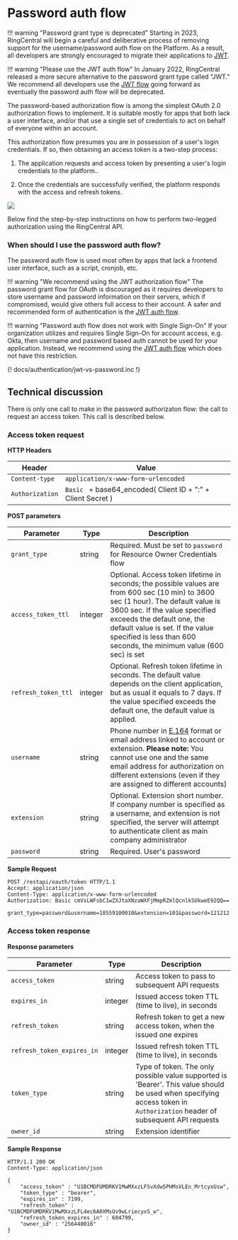 # Password auth flow

!!! warning "Password grant type is deprecated"
    Starting in 2023, RingCentral will begin a careful and deliberative process of removing support for the username/password auth flow on the Platform. As a result, all developers are strongly encouraged to migrate their applications to [JWT](jwt-flow.md). 

!!! warning "Please use the JWT auth flow"
    In January 2022, RingCentral released a more secure alternative to the password grant type called "JWT." We recommend all developers use the [JWT flow](jwt-flow.md) going forward as eventually the password auth flow will be deprecated.

The password-based authorization flow is among the simplest OAuth 2.0 authorization flows to implement. It is suitable mostly for apps that both lack a user interface, and/or that use a single set of credentials to act on behalf of everyone within an account. 

This authorization flow presumes you are in possession of a user's login credentials. If so, then obtaining an access token is a two-step process:

1.  The application requests and access token by presenting a user's login credentials to the platform.. 
    
2.  Once the credentials are successfully verified, the platform responds with the access and refresh tokens.

<img src="../oauth-password-flow.png" class="img-fluid">

Below find the step-by-step instructions on how to perform two-legged authorization using the RingCentral API.

### When should I use the password auth flow?

The password auth flow is used most often by apps that lack a frontend user interface, such as a script, cronjob, etc. 

!!! warning "We recommend using the JWT authorization flow"
    The password grant flow for OAuth is discouraged as it requires developers to store username and password information on their servers, which if compromised, would give others full access to their account. A safer and recommended form of authentication is the [JWT auth flow](jwt-flow.md).

!!! warning "Password auth flow does not work with Single Sign-On"
    If your organization utilizes and requires Single Sign-On for account access, e.g. Okta, then username and password based auth cannot be used for your application. Instead, we recommend using the [JWT auth flow](jwt-flow.md) which does not have this restriction.

{! docs/authentication/jwt-vs-password.inc !} 

## Technical discussion

There is only one call to make in the password authorizaton flow: the call to request an access token. This call is described below.

### Access token request

**HTTP Headers**

| Header           | Value                                                      |
| ---------------- | ---------------------------------------------------------- |
| `Content-type`   | `application/x-www-form-urlencoded`                        |
| `Authorization`  | `Basic ` + base64_encoded( Client ID + ":" + Client Secret ) |

**POST parameters**

| Parameter           | Type    | Description |
| ------------------- | ------- | ----------- |
| `grant_type`        | string  | Required. Must be set to `password` for Resource Owner Credentials flow |
| `access_token_ttl`  | integer | Optional. Access token lifetime in seconds; the possible values are from 600 sec (10 min) to 3600 sec (1 hour). The default value is 3600 sec. If the value specified exceeds the default one, the default value is set. If the value specified is less than 600 seconds, the minimum value (600 sec) is set |
| `refresh_token_ttl` |	integer | Optional. Refresh token lifetime in seconds. The default value depends on the client application, but as usual it equals to 7 days. If the value specified exceeds the default one, the default value is applied. |
| `username`          | string  | Phone number in [E.164](http://en.wikipedia.org/wiki/E.164) format or email address linked to account or extension. **Please note:** You cannot use one and the same email address for authorization on different extensions (even if they are assigned to different accounts)
| `extension`         | string  | Optional. Extension short number. If company number is specified as a username, and extension is not specified, the server will attempt to authenticate client as main company administrator |
| `password`          | string  | Required. User's password |
	
**Sample Request**

```http
POST /restapi/oauth/token HTTP/1.1 
Accept: application/json 
Content-Type: application/x-www-form-urlencoded 
Authorization: Basic cmVsLWFsbC1wZXJtaXNzaWXFjMmpRZmlQcnlkSUkweE92QQ==

grant_type=password&username=18559100010&extension=101&password=121212
```

### Access token response

**Response parameters**

| Parameter                  | Type    | Description |
| -------------------------- | ------- | ----------- |
| `access_token`             | string  | Access token to pass to subsequent API requests |
| `expires_in`               | integer | Issued access token TTL (time to live), in seconds |
| `refresh_token`            | string  | Refresh token to get a new access token, when the issued one expires |
| `refresh_token_expires_in` | integer | Issued refresh token TTL (time to live), in seconds |
| `token_type`               | string  | Type of token. The only possible value supported is 'Bearer'. This value should be used when specifying access token in `Authorization` header of subsequent API requests |
| `owner_id`                 | string  | Extension identifier |
	
**Sample Response**

```http
HTTP/1.1 200 OK
Content-Type: application/json
		
{
    "access_token" : "U1BCMDFUMDRKV1MwMXxzLFSvXdw5PHMsVLEn_MrtcyxUsw",
	"token_type" : "bearer",
	"expires_in" : 7199,
	"refresh_token" : "U1BCMDFUMDRKV1MwMXxzLFL4ec6A0XMsUv9wLriecyxS_w",
	"refresh_token_expires_in" : 604799,
	"owner_id" : "256440016"
}
```

